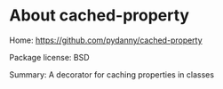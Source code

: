 About cached-property
=====================

Home: https://github.com/pydanny/cached-property

Package license: BSD

Summary: A decorator for caching properties in classes
